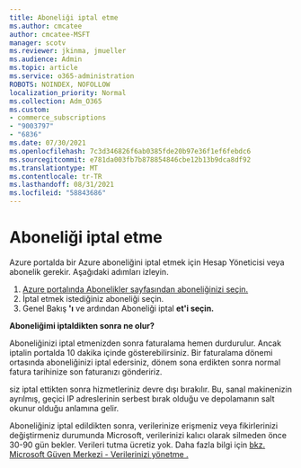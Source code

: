 ```yaml
---
title: Aboneliği iptal etme
ms.author: cmcatee
author: cmcatee-MSFT
manager: scotv
ms.reviewer: jkinma, jmueller
ms.audience: Admin
ms.topic: article
ms.service: o365-administration
ROBOTS: NOINDEX, NOFOLLOW
localization_priority: Normal
ms.collection: Adm_O365
ms.custom:
- commerce_subscriptions
- "9003797"
- "6836"
ms.date: 07/30/2021
ms.openlocfilehash: 7c3d346826f6ab0385fde20b97e36f1ef6febdc6
ms.sourcegitcommit: e781da003fb7b878854846cbe12b13b9dca8df92
ms.translationtype: MT
ms.contentlocale: tr-TR
ms.lasthandoff: 08/31/2021
ms.locfileid: "58843686"
---
```

# <a name="how-to-cancel-a-subscription"></a>Aboneliği iptal etme

Azure portalda bir Azure aboneliğini iptal etmek için Hesap Yöneticisi veya abonelik gerekir. Aşağıdaki adımları izleyin.

1. [Azure portalında Abonelikler sayfasından aboneliğinizi seçin.](https://ms.portal.azure.com/#blade/Microsoft_Azure_Billing/SubscriptionsBlade)
2. İptal etmek istediğiniz aboneliği seçin.
3. Genel Bakış **'ı** ve ardından Aboneliği iptal **et'i seçin.**

**Aboneliğimi iptaldikten sonra ne olur?**

Aboneliğinizi iptal etmenizden sonra faturalama hemen durdurulur. Ancak iptalin portalda 10 dakika içinde gösterebilirsiniz. Bir faturalama dönemi ortasında aboneliğinizi iptal edersiniz, dönem sona erdikten sonra normal fatura tarihinize son faturanızı göndeririz.

siz iptal ettikten sonra hizmetleriniz devre dışı bırakılır. Bu, sanal makinenizin ayrılmış, geçici IP adreslerinin serbest bırak olduğu ve depolamanın salt okunur olduğu anlamına gelir.

Aboneliğiniz iptal edildikten sonra, verilerinize erişmeniz veya fikirlerinizi değiştirmeniz durumunda Microsoft, verilerinizi kalıcı olarak silmeden önce 30-90 gün bekler. Verileri tutma ücretiz yok. Daha fazla bilgi için [bkz. Microsoft Güven Merkezi - Verilerinizi yönetme .](https://www.microsoft.com/trust-center/privacy/data-management#leave)

